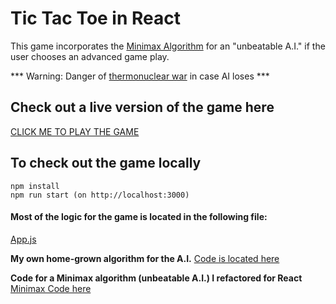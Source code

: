 # Tic Tac Toe in React

This game incorporates the [Minimax Algorithm](https://en.wikipedia.org/wiki/Minimax#Minimax_algorithm_with_alternate_moves) for an "unbeatable A.I." if the user chooses an advanced game play. 

*** Warning: Danger of [thermonuclear war](https://www.youtube.com/watch?v=NHWjlCaIrQo) in case AI loses ***

## Check out a live version of the game here

[CLICK ME TO PLAY THE GAME](http://natashaumer_tictactoe_ai.surge.sh/)


## To check out the game locally

    npm install
    npm run start (on http://localhost:3000)


#### Most of the logic for the game is located in the following file:

[App.js](https://github.com/natashaU/SmartTicTacToe/blob/minmax/src/App.js)

**My own home-grown algorithm for the A.I.**
[Code is located here](https://github.com/natashaU/SmartTicTacToe/blob/909185614b7f7d61517a267efd1fa581044e762b/src/App.js#L80-L171)

**Code for a Minimax algorithm (unbeatable A.I.) I refactored for React**
[Minimax Code here](https://github.com/natashaU/SmartTicTacToe/blob/909185614b7f7d61517a267efd1fa581044e762b/src/App.js#L174-L257)


